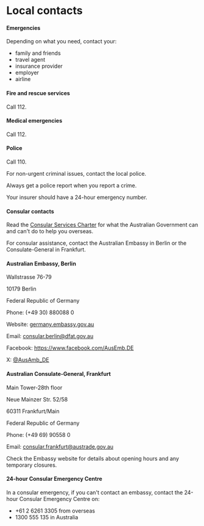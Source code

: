 # Local contacts

#### Emergencies

Depending on what you need, contact your:

* family and friends
* travel agent
* insurance provider
* employer
* airline

#### Fire and rescue services

Call 112.

#### Medical emergencies

Call 112.

#### Police

Call 110.

For non-urgent criminal issues, contact the local police.

Always get a police report when you report a crime.

Your insurer should have a 24-hour emergency number.

#### Consular contacts

Read the [Consular Services Charter](/consular-services/consular-services-charter "Consular Services Charter") for what the Australian Government can and can't do to help you overseas.

For consular assistance, contact the Australian Embassy in Berlin or the Consulate-General in Frankfurt.

#### Australian Embassy, Berlin

Wallstrasse 76-79

10179 Berlin

Federal Republic of Germany

Phone: (+49 30) 880088 0

Website: [germany.embassy.gov.au](http://germany.embassy.gov.au/beln/home.html)

Email: [consular.berlin@dfat.gov.au](mailto:consular.berlin@dfat.gov.au)

Facebook: <https://www.facebook.com/AusEmb.DE>

X: [@AusAmb\_DE](https://twitter.com/AusAmb_DE)

#### Australian Consulate-General, Frankfurt

Main Tower-28th floor

Neue Mainzer Str. 52/58

60311 Frankfurt/Main

Federal Republic of Germany

Phone: (+49 69) 90558 0

Email: [consular.frankfurt@austrade.gov.au](mailto:consular.frankfurt@austrade.gov.au)

Check the Embassy website for details about opening hours and any temporary closures.

#### 24-hour Consular Emergency Centre

In a consular emergency, if you can't contact an embassy, contact the 24-hour Consular Emergency Centre on:

* +61 2 6261 3305 from overseas
* 1300 555 135 in Australia